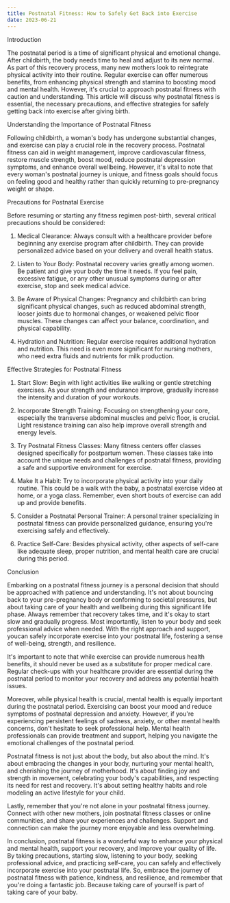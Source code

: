 ```yaml
---
title: Postnatal Fitness: How to Safely Get Back into Exercise
date: 2023-06-21
---
```

Introduction

The postnatal period is a time of significant physical and emotional change. After childbirth, the body needs time to heal and adjust to its new normal. As part of this recovery process, many new mothers look to reintegrate physical activity into their routine. Regular exercise can offer numerous benefits, from enhancing physical strength and stamina to boosting mood and mental health. However, it's crucial to approach postnatal fitness with caution and understanding. This article will discuss why postnatal fitness is essential, the necessary precautions, and effective strategies for safely getting back into exercise after giving birth.

Understanding the Importance of Postnatal Fitness

Following childbirth, a woman's body has undergone substantial changes, and exercise can play a crucial role in the recovery process. Postnatal fitness can aid in weight management, improve cardiovascular fitness, restore muscle strength, boost mood, reduce postnatal depression symptoms, and enhance overall wellbeing. However, it's vital to note that every woman's postnatal journey is unique, and fitness goals should focus on feeling good and healthy rather than quickly returning to pre-pregnancy weight or shape.

Precautions for Postnatal Exercise

Before resuming or starting any fitness regimen post-birth, several critical precautions should be considered:

1. Medical Clearance: Always consult with a healthcare provider before beginning any exercise program after childbirth. They can provide personalized advice based on your delivery and overall health status.

2. Listen to Your Body: Postnatal recovery varies greatly among women. Be patient and give your body the time it needs. If you feel pain, excessive fatigue, or any other unusual symptoms during or after exercise, stop and seek medical advice.

3. Be Aware of Physical Changes: Pregnancy and childbirth can bring significant physical changes, such as reduced abdominal strength, looser joints due to hormonal changes, or weakened pelvic floor muscles. These changes can affect your balance, coordination, and physical capability.

4. Hydration and Nutrition: Regular exercise requires additional hydration and nutrition. This need is even more significant for nursing mothers, who need extra fluids and nutrients for milk production.

Effective Strategies for Postnatal Fitness

1. Start Slow: Begin with light activities like walking or gentle stretching exercises. As your strength and endurance improve, gradually increase the intensity and duration of your workouts.

2. Incorporate Strength Training: Focusing on strengthening your core, especially the transverse abdominal muscles and pelvic floor, is crucial. Light resistance training can also help improve overall strength and energy levels.

3. Try Postnatal Fitness Classes: Many fitness centers offer classes designed specifically for postpartum women. These classes take into account the unique needs and challenges of postnatal fitness, providing a safe and supportive environment for exercise.

4. Make It a Habit: Try to incorporate physical activity into your daily routine. This could be a walk with the baby, a postnatal exercise video at home, or a yoga class. Remember, even short bouts of exercise can add up and provide benefits.

5. Consider a Postnatal Personal Trainer: A personal trainer specializing in postnatal fitness can provide personalized guidance, ensuring you're exercising safely and effectively.

6. Practice Self-Care: Besides physical activity, other aspects of self-care like adequate sleep, proper nutrition, and mental health care are crucial during this period.

Conclusion

Embarking on a postnatal fitness journey is a personal decision that should be approached with patience and understanding. It's not about bouncing back to your pre-pregnancy body or conforming to societal pressures, but about taking care of your health and wellbeing during this significant life phase. Always remember that recovery takes time, and it's okay to start slow and gradually progress. Most importantly, listen to your body and seek professional advice when needed. With the right approach and support, youcan safely incorporate exercise into your postnatal life, fostering a sense of well-being, strength, and resilience.

It's important to note that while exercise can provide numerous health benefits, it should never be used as a substitute for proper medical care. Regular check-ups with your healthcare provider are essential during the postnatal period to monitor your recovery and address any potential health issues.

Moreover, while physical health is crucial, mental health is equally important during the postnatal period. Exercising can boost your mood and reduce symptoms of postnatal depression and anxiety. However, if you're experiencing persistent feelings of sadness, anxiety, or other mental health concerns, don't hesitate to seek professional help. Mental health professionals can provide treatment and support, helping you navigate the emotional challenges of the postnatal period.

Postnatal fitness is not just about the body, but also about the mind. It's about embracing the changes in your body, nurturing your mental health, and cherishing the journey of motherhood. It's about finding joy and strength in movement, celebrating your body's capabilities, and respecting its need for rest and recovery. It's about setting healthy habits and role modeling an active lifestyle for your child.

Lastly, remember that you're not alone in your postnatal fitness journey. Connect with other new mothers, join postnatal fitness classes or online communities, and share your experiences and challenges. Support and connection can make the journey more enjoyable and less overwhelming.

In conclusion, postnatal fitness is a wonderful way to enhance your physical and mental health, support your recovery, and improve your quality of life. By taking precautions, starting slow, listening to your body, seeking professional advice, and practicing self-care, you can safely and effectively incorporate exercise into your postnatal life. So, embrace the journey of postnatal fitness with patience, kindness, and resilience, and remember that you're doing a fantastic job. Because taking care of yourself is part of taking care of your baby.